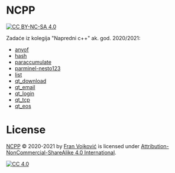 # NCPP
[![CC BY-NC-SA 4.0][cc-shield]][cc]

Zadaće iz kolegija "Napredni c++" ak. god. 2020/2021:

- [anyof](anyof-nesto123-main/anyof-nesto123-main)
- [hash](hash-nesto123-main/hash-nesto123-main)
- [paraccumulate](paraccumulate-nesto123-main/paraccumulate-nesto123-main)
- [parminel-nesto123](parminel-nesto123-main/parminel-nesto123-main)
- [list](list-nesto123-main)
- [qt_download](qt_download-nesto123-master/qt_download-nesto123-master)
- [qt_email](qt_email-nesto123-master/qt_email-nesto123-master)
- [qt_login](qt_login-nesto123-master/qt_login-nesto123-master)
- [qt_tcp](qt_tcp-nesto123-main/qt_tcp-nesto123-main)
- [qt_eos](qt_eos-nesto123-main)


# License

 [NCPP](https://github.com/nesto123/NCPP) © 2020-2021 by [Fran Vojković](https://github.com/nesto123) is licensed under [Attribution-NonCommercial-ShareAlike 4.0 International][cc].

[![CC 4.0][cc-image]][cc]


[cc]: LICENSE
[cc-image]: https://licensebuttons.net/l/by-nc-sa/4.0/88x31.png
[cc-shield]: https://img.shields.io/badge/License-CC%20BY--SA%204.0-lightgrey.svg